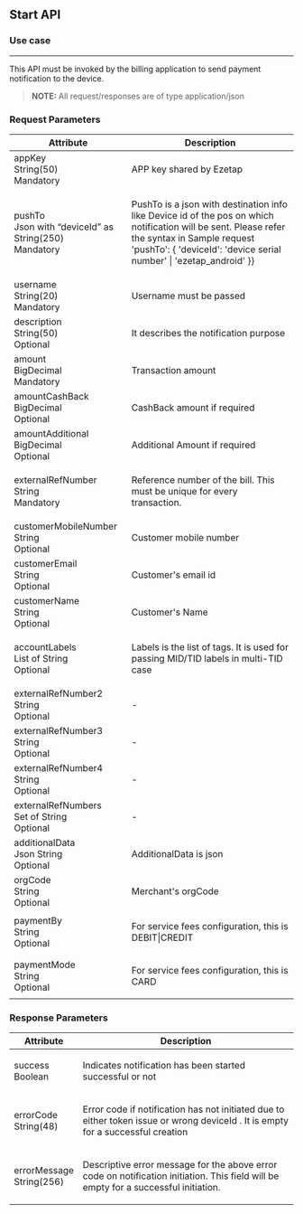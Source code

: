 <section id = "main">

## Start API

<h3 class= "use">Use case</h3>
<hr>

This API must be invoked by the billing application to send payment notification to the device.

> **NOTE:** All request/responses are of type application/json

<section id = "parameter">

### Request Parameters

<table class = "params">
<thead class = "paramhead">
<tr><th class = "parameter">Attribute</th><th class = "Desc">Description</th></tr>
</thead>
<tbody>
<tr><td><div class = "att">appKey</div><div class = "dt" ><span>String(50)</span></div><div class = "dt" ><span>Mandatory</span></div></td><td><div class = "descrip" ><p>APP key shared by Ezetap</p></div></td></tr>
<tr><td><div class = "att">pushTo</div><div class = "dt" ><span>Json with “deviceId” as String(250)</span></div><div class = "dt" ><span>Mandatory</span></div></td><td><div class = "descrip" ><p>PushTo is a json with destination info like Device id of the pos on which notification will be sent. <span class = "refer"> Please refer the syntax in Sample request 'pushTo': { 'deviceId': 'device serial number' | 'ezetap_android' }} </span></p></div></td></tr>
<tr><td><div class = "att">username</div><div class = "dt" ><span>String(20)</span></div><div class = "dt" ><span>Mandatory</span></div></td><td><div class = "descrip" ><p>Username must be passed</p></div></td></tr>
<tr><td><div class = "att">description</div><div class = "dt" ><span>String(50)</span></div><div class = "dt" ><span>Optional</span></div></td><td><div class = "descrip" ><p>It describes the notification purpose</p></div></td></tr>
<tr><td><div class = "att">amount</div><div class = "dt" ><span>BigDecimal</span></div><div class = "dt" ><span>Mandatory</span></div></td><td><div class = "descrip" ><p>Transaction amount</p></div></td></tr>
<tr><td><div class = "att">amountCashBack</div><div class = "dt" ><span>BigDecimal</span></div><div class = "dt" ><span>Optional</span></div></td><td><div class = "descrip" ><p>CashBack amount if required</p></div></td></tr>
<tr><td><div class = "att">amountAdditional</div><div class = "dt" ><span>BigDecimal</span></div><div class = "dt" ><span>Optional</span></div></td><td><div class = "descrip" ><p>Additional Amount if required</p></div></td></tr>
<tr><td><div class = "att">externalRefNumber</div><div class = "dt" ><span>String</span></div><div class = "dt" ><span>Mandatory</span></div></td><td><div class = "descrip" ><p>Reference number of the bill. This must be unique for every transaction.</p></div></td></tr>
<tr><td><div class = "att">customerMobileNumber</div><div class = "dt" ><span>String</span></div><div class = "dt" ><span>Optional</span></div></td><td><div class = "descrip" ><p>Customer mobile number</p></div></td></tr>
<tr><td><div class = "att">customerEmail</div><div class = "dt" ><span>String</span></div><div class = "dt" ><span>Optional</span></div></td><td><div class = "descrip" ><p>Customer's email id</p></div></td></tr>
<tr><td><div class = "att">customerName</div><div class = "dt" ><span>String</span></div><div class = "dt" ><span>Optional</span></div></td><td><div class = "descrip" ><p>Customer's Name</p></div></td></tr>
<tr><td><div class = "att">accountLabels</div><div class = "dt" ><span>List of String</span></div><div class = "dt" ><span>Optional</span></div></td><td><div class = "descrip" ><p>Labels is the list of tags. It is used for passing MID/TID labels in multi-TID case</p></div></td></tr>
<tr><td><div class = "att">externalRefNumber2</div><div class = "dt" ><span>String</span></div><div class = "dt" ><span>Optional</span></div></td><td><div class = "descrip" ><p>-</p></div></td></tr>
<tr><td><div class = "att">externalRefNumber3</div><div class = "dt" ><span>String</span></div><div class = "dt" ><span>Optional</span></div></td><td><div class = "descrip" ><p>-</p></div></td></tr>
<tr><td><div class = "att">externalRefNumber4</div><div class = "dt" ><span>String</span></div><div class = "dt" ><span>Optional</span></div></td><td><div class = "descrip" ><p>-</p></div></td></tr>
<tr><td><div class = "att">externalRefNumbers</div><div class = "dt" ><span>Set of String</span></div><div class = "dt" ><span>Optional</span></div></td><td><div class = "descrip" ><p>-</p></div></td></tr>
<tr><td><div class = "att">additionalData</div><div class = "dt" ><span>Json String</span></div><div class = "dt" ><span>Optional</span></div></td><td><div class = "descrip" ><p>AdditionalData is json</p></div></td></tr>
<tr><td><div class = "att">orgCode</div><div class = "dt" ><span>String</span></div><div class = "dt" ><span>Optional</span></div></td><td><div class = "descrip" ><p>Merchant's orgCode</p></div></td></tr>
<tr><td><div class = "att">paymentBy</div><div class = "dt" ><span>String</span></div><div class = "dt" ><span>Optional</span></div></td><td><div class = "descrip" ><p>For service fees configuration, this is DEBIT|CREDIT</p></div></td></tr>
<tr><td><div class = "att">paymentMode</div><div class = "dt" ><span>String</span></div><div class = "dt" ><span>Optional</span></div></td><td><div class = "descrip" ><p>For service fees configuration, this is CARD</p></div></td></tr>
</tbody>
</table>

</section>

<section id = "resparam">

### Response Parameters

<table class = "params">
<thead class = "paramhead">
<tr><th class = "parameter">Attribute</th><th class = "Desc">Description</th></tr>
</thead>
<tbody>
<tr><td><div class = "att">success</div><div class = "dt" ><span>Boolean</span></div><div class = "dt" ></div></td><td><div class = "descrip" ><p>Indicates notification has been started successful or not</p></div></td></tr>
<tr><td><div class = "att">errorCode</div><div class = "dt" ><span>String(48)</span></div></td><td><div class = "descrip" ><p>Error code if notification has not initiated due to either token issue or wrong deviceId . It is empty for a successful creation</p></div></td></tr>
<tr><td><div class = "att">errorMessage</div><div class = "dt" ><span>String(256)</span></div></td><td><div class = "descrip" ><p>Descriptive error message for the above error code on notification initiation. This field will be empty for a successful initiation.</p></div></td></tr>
</tbody>
</table>

</section>

<!-- <section id = "sampleReqRes">

#### Sample Request & Response


<table class = "samReqRes">
<thead class = "samReqResHead">
<tr><th class = "samReq"> Sample Request </th><th class = "samRes"> Sample Response </th></tr>
</thead>
<tbody>
<tr><td>{<br>"appKey": "3cecb4d3-6719-47fe-8259-70b6a7ae6d01",<br>    "username": "8087750622",<br>"customerMobileNumber": "8087750863",<br>"amount": "10300",<br>"externalRefNumber": "INVOICE_299",<br>"externalRefNumber2": "500007080",<br>"externalRefNumber3": "7000",<br>"externalRefNumber4": "500008080",<br>"externalRefNumber5": "3000",<br>"externalRefNumber6": "500007070",<br>"externalRefNumber7": "",<br>"externalRefNumbers":<br>&emsp;[ "{\"Account 4\":\"200\"}",<br>&ensp;&emsp;"{\"Account 5\":\"100\"}", ],<br>"pushTo": { "deviceId": "0821006725, ezetap_android"}<br>}</td><td>{ <br>"success": true,<br>"messageCode": null,<br>"message": null,<br>"errorCode": null,<br>"errorMessage": null,<br>"realCode": null,<br>"apiMessageTitle": null,<br>"apiMessage": null,<br>"apiMessageText": null,<br>"apiWarning": null,<br>"p2pRequestId":<br>"200205214646781E020059712"<br>}</td></tr>
</tbody>
</table>

</section> -->

</section>